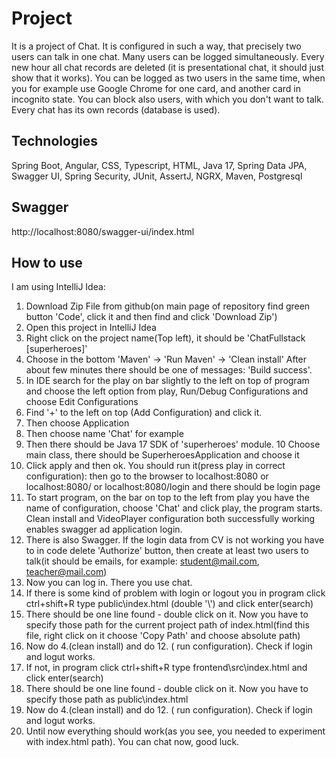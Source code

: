 # Project
It is a project of Chat. It is configured in such a way, that precisely two users can talk in one chat. 
Many users can be logged simultaneously. Every new hour all chat records are deleted (it is presentational 
chat, it should just show that it works). You can be logged as two users in the same time, 
when you for example use Google Chrome for one card, and another card in incognito state.
You can block also users, with which you don't want to talk. Every chat has its own records 
(database is used).

## Technologies
Spring Boot, Angular, CSS, Typescript, HTML, Java 17, Spring Data JPA, Swagger UI, 
Spring Security, JUnit, AssertJ, NGRX, Maven, Postgresql

## Swagger
http://localhost:8080/swagger-ui/index.html

## How to use
I am using IntelliJ Idea:

1. Download Zip File from github(on main page of repository find green button 'Code', click it and then find and click 'Download Zip')
2. Open this project in IntelliJ Idea
3. Right click on the project name(Top left), it should be 'ChatFullstack [superheroes]'
4. Choose in the bottom 'Maven' -> 'Run Maven' -> 'Clean install' After about few minutes there should be one of messages: 'Build success'.
5. In IDE search for the play on bar slightly to the left on top of program and choose the left option from play, Run/Debug Configurations and choose Edit Configurations
6. Find '+' to the left on top (Add Configuration) and click it.
7. Then choose Application
8. Then choose name 'Chat' for example
9. Then there should be Java 17 SDK of 'superheroes' module.
10 Choose main class, there should be SuperheroesApplication and choose it
11. Click apply and then ok. You should run it(press play in correct configuration): then go to the browser to localhost:8080 or localhost:8080/ or localhost:8080/login and there should be login page
12. To start program, on the bar on top to the left from play you have the name of configuration, choose 'Chat' and click play, the program starts. Clean install and VideoPlayer configuration both successfully working enables swagger ad application login.
13. There is also Swagger. If the login data from CV is not working you have to in code delete 'Authorize' button, then create at least two users to talk(it should be emails, for example: student@mail.com, teacher@mail.com)
14. Now you can log in. There you use chat.
15. If there is some kind of problem with login or logout you in program click ctrl+shift+R type public\\index.html (double '\\') and click enter(search)
16. There should be one line found - double click on it. Now you have to specify those path for the current project path of index.html(find this file, right click on it choose 'Copy Path' and choose absolute path)
17. Now do 4.(clean install) and do 12. ( run configuration). Check if login and logut works.
18. If not, in program click ctrl+shift+R type frontend\src\index.html and click enter(search)
19. There should be one line found - double click on it. Now you have to specify those path as public\\index.html
20. Now do 4.(clean install) and do 12. ( run configuration). Check if login and logut works.
21. Until now everything should work(as you see, you needed to experiment with index.html path). You can chat now, good luck.



